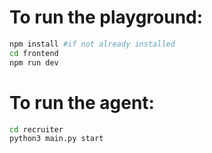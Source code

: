 # To run the playground:

```bash
npm install #if not already installed
cd frontend
npm run dev
```

# To run the agent:

```bash
cd recruiter
python3 main.py start
```
